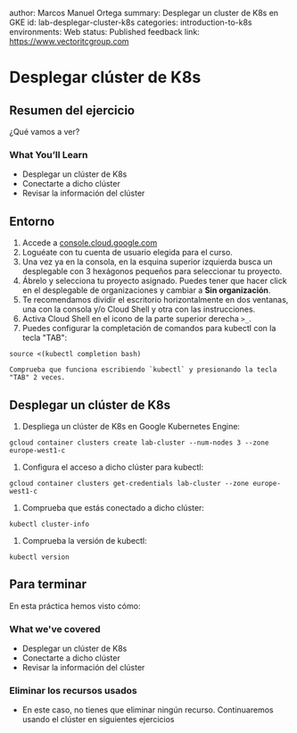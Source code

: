 author: Marcos Manuel Ortega
summary: Desplegar un cluster de K8s en GKE
id: lab-desplegar-cluster-k8s
categories: introduction-to-k8s
environments: Web
status: Published
feedback link: https://www.vectoritcgroup.com

# Desplegar clúster de K8s

## Resumen del ejercicio

¿Qué vamos a ver?

### What You’ll Learn 
- Desplegar un clúster de K8s
- Conectarte a dicho clúster
- Revisar la información del clúster

## Entorno
1. Accede a [console.cloud.google.com](https://console.cloud.google.com)
2. Loguéate con tu cuenta de usuario elegida para el curso.
3. Una vez ya en la consola, en la esquina superior izquierda busca un desplegable con 3 hexágonos pequeños para seleccionar tu proyecto.
4. Ábrelo y selecciona tu proyecto asignado. Puedes tener que hacer click en el desplegable de organizaciones y cambiar a **Sin organización**.
5. Te recomendamos dividir el escritorio horizontalmente en dos ventanas, una con la consola y/o Cloud Shell y otra con las instrucciones.
6. Activa Cloud Shell en el icono de la parte superior derecha `>_`.
7. Puedes configurar la completación de comandos para kubectl con la tecla "TAB":
```
source <(kubectl completion bash)
```

    Comprueba que funciona escribiendo `kubectl` y presionando la tecla "TAB" 2 veces.

## Desplegar un clúster de K8s
1. Despliega un clúster de K8s en Google Kubernetes Engine:
```
gcloud container clusters create lab-cluster --num-nodes 3 --zone europe-west1-c
```

1. Configura el acceso a dicho clúster para kubectl:
```
gcloud container clusters get-credentials lab-cluster --zone europe-west1-c
```

1. Comprueba que estás conectado a dicho clúster:
```
kubectl cluster-info
```

1. Comprueba la versión de kubectl:
```
kubectl version
```

## Para terminar

En esta práctica hemos visto cómo:

### What we've covered
- Desplegar un clúster de K8s
- Conectarte a dicho clúster
- Revisar la información del clúster

### Eliminar los recursos usados
- En este caso, no tienes que eliminar ningún recurso. Continuaremos usando el clúster en siguientes ejercicios
